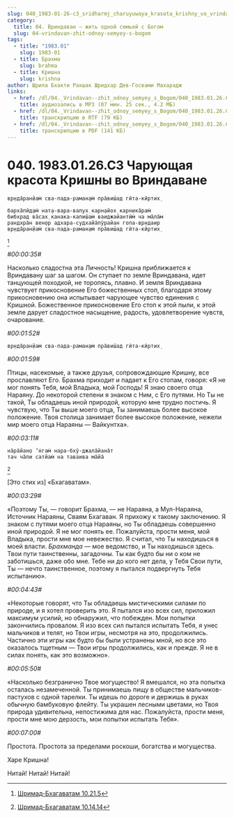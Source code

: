 ```yaml
---
slug: 040_1983-01-26-c3_sridharmj_charuyuwaya_krasota_krishny_vo_vrindavane
category:
  title: 04. Вриндаван — жить одной семьей с Богом
  slug: 04-vrindavan-zhit-odnoy-semyey-s-bogom
tags:
  - title: "1983.01"
    slug: 1983-01
  - title: Брахма
    slug: brahma
  - title: Кришна
    slug: krishna
author: Шрила Бхакти Ракшак Шридхар Дев-Госвами Махарадж
links:
  - href: /dl/04._Vrindavan--zhit_odnoy_semyey_s_Bogom/040_1983.01.26.C3_SridharMj_Charuyuwaya_krasota_Krishny_vo_Vrindavane.mp3
    title: аудиозапись в MP3 (07 мин. 25 сек., 4.2 МБ)
  - href: /dl/04._Vrindavan--zhit_odnoy_semyey_s_Bogom/040_1983.01.26.C3_SridharMj_Charuyuwaya_krasota_Krishny_vo_Vrindavane.rtf
    title: транскрипцию в RTF (79 КБ)
  - href: /dl/04._Vrindavan--zhit_odnoy_semyey_s_Bogom/040_1983.01.26.C3_SridharMj_Charuyuwaya_krasota_Krishny_vo_Vrindavane.pdf
    title: транскрипцию в PDF (141 КБ)
---
```


# 040. 1983.01.26.C3 Чарующая красота Кришны во Вриндаване

    вр̣нда̄ран̣йам̇ сва-пада-раман̣ам̇ пра̄виш́ад гӣта-кӣртих̣

    барха̄пӣд̣ам̇ нат̣а-вара-вапух̣ карн̣айох̣ карн̣ика̄рам̇
    бибхрад ва̄сах̣ канака-капиш́ам̇ ваиджайантӣм̇ ча ма̄ла̄м
    рандхра̄н вен̣ор адхара-судхайа̄пӯрайан гопа-вр̣ндаир
    вр̣нда̄ран̣йам̇ сва-пада-раман̣ам̇ пра̄виш́ад гӣта-кӣртих̣
[^_ftn1]

*#00:00:35#*

Насколько сладостна эта Личность! Кришна приближается к Вриндавану шаг за шагом. Он ступает по земле Вриндавана, идет танцующей походкой, не торопясь, плавно. И земля Вриндавана чувствует прикосновение Его божественных стоп, благодаря этому прикосновению она испытывает чарующее чувство единения с Кришной. Божественное прикосновение Его стоп к этой пыли, к этой земле дарует сладостное насыщение, радость, удовлетворение чувств, очарование.

*#00:01:52#*

    вр̣нда̄ран̣йам̇ сва-пада-раман̣ам̇ пра̄виш́ад гӣта-кӣртих̣

*#00:01:59#*

Птицы, насекомые, а также друзья, сопровождающие Кришну, все прославляют Его. Брахма приходит и падает к Его стопам, говоря: «Я не мог понять Тебя, мой Владыка, мой Господь! Я знаю своего отца Нараяну. До некоторой степени я знаком с Ним, с Его путями. Но Ты не такой, Ты обладаешь иной природой, которую мне трудно постичь. Я чувствую, что Ты выше моего отца, Ты занимаешь более высокое положение. Твоя столица занимает более высокое положение, нежели мир моего отца Нараяны — Вайкунтха».

*#00:03:11#*

    на̄ра̄йан̣о ’н̇гам̇ нара-бхӯ-джала̄йана̄т
    тач ча̄пи сатйам̇ на таваива ма̄йа̄
[^_ftn2]

[Это стих из] «Бхагаватам».

*#00:03:29#*

«Поэтому Ты, — говорит Брахма, — не Нараяна, а Мул-Нараяна, Источник Нараяны, Сваям Бхагаван. Я прихожу к такому заключению. Я знаком с путями моего отца Нараяны, но Ты обладаешь совершенно иной природой. Я не мог понять ее. Пожалуйста, прости меня, мой Владыка, прости мне мое невежество. Я считал, что Ты находишься в моей власти. *Брахманда* — мое ведомство, и Ты находишься здесь. Твои пути таинственны, загадочны. Ты как будто бы ни о ком не заботишься, даже обо мне. Тебе ни до кого нет дела, у Тебя Свои пути, Ты — нечто таинственное, поэтому я пытался подвергнуть Тебя испытанию».

*#00:04:43#*

«Некоторые говорят, что Ты обладаешь мистическими силами по природе, и я хотел проверить это. Я пытался изо всех сил, приложил максимум усилий, но обнаружил, что побежден. Мои попытки закончились провалом. Я изо всех сил пытался испытать Тебя, я унес мальчиков и телят, но Твои игры, несмотря на это, продолжились. Частично эти игры как будто бы были устранены мной, но все это оказалось тщетным — Твои игры продолжились, как и прежде. Я не в силах понять, как это возможно».

*#00:05:50#*

«Насколько безгранично Твое могущество! Я вмешался, но эта попытка осталась незамеченной. Ты принимаешь пищу в обществе мальчиков-пастухов с одной тарелки. Ты идешь по дороге и держишь в руках обычную бамбуковую флейту. Ты украшен лесными цветами, но Твоя природа удивительна, непостижима для нас. Пожалуйста, прости меня, прости мне мою дерзость, мои попытки испытать Тебя».

*#00:07:00#*

Простота. Простота за пределами роскоши, богатства и могущества.

Харе Кришна!

Нитай! Нитай! Нитай!



[^_ftn1]: [Шримад-Бхагаватам 10.21.5](../notes/shrimad-bhagavatam/shrimad-bhagavatam-10-21-5.md)

[^_ftn2]: [Шримад-Бхагаватам 10.14.14](../notes/shrimad-bhagavatam/shrimad-bhagavatam-10-14-14.md)
